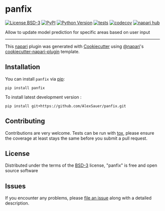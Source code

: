 # panfix

[![License BSD-3](https://img.shields.io/pypi/l/panfix.svg?color=green)](https://github.com/AlexSauer/panfix/raw/main/LICENSE)
[![PyPI](https://img.shields.io/pypi/v/panfix.svg?color=green)](https://pypi.org/project/panfix)
[![Python Version](https://img.shields.io/pypi/pyversions/panfix.svg?color=green)](https://python.org)
[![tests](https://github.com/AlexSauer/panfix/workflows/tests/badge.svg)](https://github.com/AlexSauer/panfix/actions)
[![codecov](https://codecov.io/gh/AlexSauer/panfix/branch/main/graph/badge.svg)](https://codecov.io/gh/AlexSauer/panfix)
[![napari hub](https://img.shields.io/endpoint?url=https://api.napari-hub.org/shields/panfix)](https://napari-hub.org/plugins/panfix)

Allow to update model prediction for specific areas based on user input

----------------------------------

This [napari] plugin was generated with [Cookiecutter] using [@napari]'s [cookiecutter-napari-plugin] template.

<!--
Don't miss the full getting started guide to set up your new package:
https://github.com/napari/cookiecutter-napari-plugin#getting-started

and review the napari docs for plugin developers:
https://napari.org/stable/plugins/index.html
-->

## Installation

You can install `panfix` via [pip]:

    pip install panfix



To install latest development version :

    pip install git+https://github.com/AlexSauer/panfix.git


## Contributing

Contributions are very welcome. Tests can be run with [tox], please ensure
the coverage at least stays the same before you submit a pull request.

## License

Distributed under the terms of the [BSD-3] license,
"panfix" is free and open source software

## Issues

If you encounter any problems, please [file an issue] along with a detailed description.

[napari]: https://github.com/napari/napari
[Cookiecutter]: https://github.com/audreyr/cookiecutter
[@napari]: https://github.com/napari
[MIT]: http://opensource.org/licenses/MIT
[BSD-3]: http://opensource.org/licenses/BSD-3-Clause
[GNU GPL v3.0]: http://www.gnu.org/licenses/gpl-3.0.txt
[GNU LGPL v3.0]: http://www.gnu.org/licenses/lgpl-3.0.txt
[Apache Software License 2.0]: http://www.apache.org/licenses/LICENSE-2.0
[Mozilla Public License 2.0]: https://www.mozilla.org/media/MPL/2.0/index.txt
[cookiecutter-napari-plugin]: https://github.com/napari/cookiecutter-napari-plugin

[file an issue]: https://github.com/AlexSauer/panfix/issues

[napari]: https://github.com/napari/napari
[tox]: https://tox.readthedocs.io/en/latest/
[pip]: https://pypi.org/project/pip/
[PyPI]: https://pypi.org/
